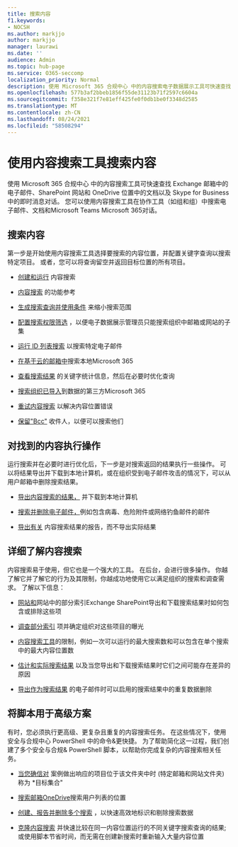 ```yaml
---
title: 搜索内容
f1.keywords:
- NOCSH
ms.author: markjjo
author: markjjo
manager: laurawi
ms.date: ''
audience: Admin
ms.topic: hub-page
ms.service: O365-seccomp
localization_priority: Normal
description: 使用 Microsoft 365 合规中心 中的内容搜索电子数据展示工具可快速查找 Exchange 邮箱中的电子邮件、SharePoint 网站和 OneDrive 位置中的文档以及 Skype for Business 中的即时消息对话。
ms.openlocfilehash: 577b3af2bbeb1856f55de31123b71f2597c6604a
ms.sourcegitcommit: f358e321f7e81eff425fe0f0db1be0f3348d2585
ms.translationtype: MT
ms.contentlocale: zh-CN
ms.lasthandoff: 08/24/2021
ms.locfileid: "58508294"
---
```

# <a name="search-for-content-using-the-content-search-tool"></a>使用内容搜索工具搜索内容

使用 Microsoft 365 合规中心 中的内容搜索工具可快速查找 Exchange 邮箱中的电子邮件、SharePoint 网站和 OneDrive 位置中的文档以及 Skype for Business 中的即时消息对话。 您可以使用内容搜索工具在协作工具（如组和组）中搜索电子邮件、文档和Microsoft Teams Microsoft 365对话。
  
## <a name="search-for-content"></a>搜索内容

第一步是开始使用内容搜索工具选择要搜索的内容位置，并配置关键字查询以搜索特定项目。 或者，您可以将查询留空并返回目标位置的所有项目。
  
- [创建和运行](content-search.md) 内容搜索

- [内容搜索](content-search-reference.md) 的功能参考

- [生成搜索查询并使用条件](keyword-queries-and-search-conditions.md) 来缩小搜索范围

- [配置搜索权限筛选](permissions-filtering-for-content-search.md) ，以便电子数据展示管理员只能搜索组织中邮箱或网站的子集

- [运行 ID 列表搜索](csv-file-for-an-id-list-content-search.md) 以搜索特定电子邮件

- [在基于云的邮箱中](search-cloud-based-mailboxes-for-on-premises-users.md)搜索本地Microsoft 365

- [查看搜索结果](view-keyword-statistics-for-content-search.md) 的关键字统计信息，然后在必要时优化查询

- [搜索组织已导入](use-content-search-to-search-third-party-data-that-was-imported.md)到数据的第三方Microsoft 365

- [重试内容搜索](retry-failed-content-search.md) 以解决内容位置错误

- [保留"Bcc"](/exchange/policy-and-compliance/holds/preserve-bcc-recipients-and-group-members) 收件人，以便可以搜索他们

## <a name="perform-actions-on-content-you-find"></a>对找到的内容执行操作

运行搜索并在必要时进行优化后，下一步是对搜索返回的结果执行一些操作。 可以将结果导出并下载到本地计算机，或在组织受到电子邮件攻击的情况下，可以从用户邮箱中删除搜索结果。
  
- [导出内容搜索的结果，](export-search-results.md) 并下载到本地计算机

- [搜索并删除电子邮件，](search-for-and-delete-messages-in-your-organization.md)例如包含病毒、危险附件或网络钓鱼邮件的邮件

- [导出有关](export-a-content-search-report.md) 内容搜索结果的报告，而不导出实际结果

## <a name="learn-more-about-content-search"></a>详细了解内容搜索

内容搜索易于使用，但它也是一个强大的工具。 在后台，会进行很多操作。 你越了解它并了解它的行为及其限制，你越成功地使用它以满足组织的搜索和调查需求。 了解以下信息：
  
- [网站和](partially-indexed-items-in-content-search.md)网站中的部分索引Exchange SharePoint导出和下载搜索结果时如何包含或排除这些项

- [调查部分索引](investigating-partially-indexed-items-in-ediscovery.md) 项并确定组织对这些项目的曝光

- [内容搜索工具](limits-for-content-search.md)的限制，例如一次可以运行的最大搜索数和可以包含在单个搜索中的最大内容位置数

- [估计和实际搜索结果](differences-between-estimated-and-actual-ediscovery-search-results.md) 以及当您导出和下载搜索结果时它们之间可能存在差异的原因

- [导出作为搜索结果](de-duplication-in-ediscovery-search-results.md) 的电子邮件时可以启用的搜索结果中的重复数据删除

## <a name="use-scripts-for-advanced-scenarios"></a>将脚本用于高级方案

有时，您必须执行更高级、更复杂且重复的内容搜索任务。 在这些情况下，使用安全与合规中心 PowerShell 中的命令&更快捷。 为了帮助简化这一过程，我们创建了多个安全与合规& PowerShell 脚本，以帮助你完成复杂的内容搜索相关任务。

- [当您确信对](use-content-search-for-targeted-collections.md) 案例做出响应的项目位于该文件夹中时 (特定邮箱和网站文件夹) 称为 *目标集合"

- [搜索邮箱OneDrive](search-the-mailbox-and-onedrive-for-business-for-a-list-of-users.md)搜索用户列表的位置

- [创建、报告并删除多个搜索](create-report-on-and-delete-multiple-content-searches.md) ，以快速高效地标识和剔除搜索数据

- [克隆内容搜索](clone-a-content-search.md) 并快速比较在同一内容位置运行的不同关键字搜索查询的结果;或使用脚本节省时间，而无需在创建新搜索时重新输入大量内容位置